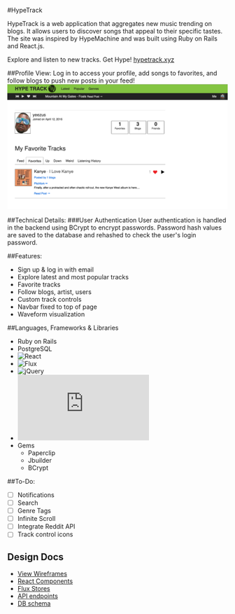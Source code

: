 #HypeTrack

HypeTrack is a web application that aggregates new music trending on blogs. It allows users to discover songs that appeal to their specific tastes. The site was inspired by HypeMachine and was built using Ruby on Rails and React.js.

Explore and listen to new tracks. Get Hype! [hypetrack.xyz](http://www.hypetrack.xyz/)

##Profile View:
Log in to access your profile, add songs to favorites, and follow blogs to push new posts in your feed!
![profile]

##Technical Details:
###User Authentication
User authentication is handled in the backend using BCrypt to encrypt passwords. Password hash values are saved to the database and rehashed to check the user's login password.

##Features:
* Sign up & log in with email
* Explore latest and most popular tracks
* Favorite tracks
* Follow blogs, artist, users
* Custom track controls
* Navbar fixed to top of page
* Waveform visualization

##Languages, Frameworks & Libraries
* Ruby on Rails
* PostgreSQL
* ![React]
* ![Flux]
* ![jQuery]
* ![Wavesurfer]
* Gems
  * Paperclip
  * Jbuilder
  * BCrypt

##To-Do:
* [ ] Notifications
* [ ] Search
* [ ] Genre Tags
* [ ] Infinite Scroll
* [ ] Integrate Reddit API
* [ ] Track control icons

## Design Docs
* [View Wireframes][views]
* [React Components][components]
* [Flux Stores][stores]
* [API endpoints][api-endpoints]
* [DB schema][schema]

[profile]: ./app/assets/images/profile.png

[React]:https://facebook.github.io/react/
[Flux]:https://facebook.github.io/flux/
[jQuery]:https://github.com/jquery/jquery
[Wavesurfer]:https://github.com/katspaugh/wavesurfer.js

[views]: ./project-proposal-master/docs/views.md
[components]: ./project-proposal-master/docs/components.md
[stores]: ./project-proposal-master/docs/stores.md
[api-endpoints]: ./project-proposal-master/docs/api-endpoints.md
[schema]: ./project-proposal-master/docs/schema.md

